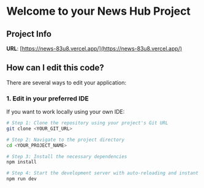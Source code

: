 # Welcome to your News Hub Project

## Project Info

**URL**: [https://news-83u8.vercel.app/](https://news-83u8.vercel.app/)

## How can I edit this code?

There are several ways to edit your application:

### 1. **Edit in your preferred IDE**
If you want to work locally using your own IDE:

```sh
# Step 1: Clone the repository using your project's Git URL
git clone <YOUR_GIT_URL>

# Step 2: Navigate to the project directory
cd <YOUR_PROJECT_NAME>

# Step 3: Install the necessary dependencies
npm install

# Step 4: Start the development server with auto-reloading and instant preview
npm run dev
